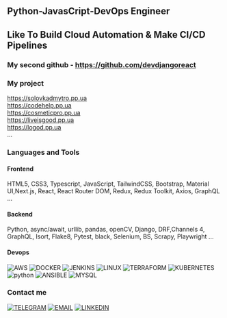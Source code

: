 ## Python-JavasCript-DevOps Engineer
## Like To Build Cloud Automation & Make CI/CD Pipelines

### My second github - https://github.com/devdjangoreact

### My project
https://solovkadmytro.pp.ua \
https://codehelp.pp.ua \
https://cosmeticpro.pp.ua \
https://liveisgood.pp.ua \
https://logod.pp.ua \
...


### Languages and Tools

#### Frontend
HTML5, CSS3, Typescript, JavaScript,
TailwindCSS, Bootstrap, Material UI,Next.js,
React, React Router DOM, Redux, Redux
Toolkit, Axios, GraphQL ...

#### Backend
Python, async/await, urllib, pandas, openCV,
Django, DRF,Channels 4, GraphQL, Isort,
Flake8, Pytest, black, Selenium, BS, Scrapy,
Playwright ...

#### Devops
![AWS](https://img.shields.io/badge/-AWS-000000?style=plastic&logo=amazon&logoColor=eaed0b)
![DOCKER](https://img.shields.io/badge/-DOCKER-000000?style=plastic&logo=docker&logoColor=eaed0b)
![JENKINS](https://img.shields.io/badge/-JENKINS-000000?style=plastic&logo=jenkins&logoColor=eaed0b)
![LINUX](https://img.shields.io/badge/-LINUX-000000?style=plastic&logo=linux&logoColor=eaed0b)
![TERRAFORM](https://img.shields.io/badge/-TERRAFORM-000000?style=plastic&logo=terraform&logoColor=eaed0b)
![KUBERNETES](https://img.shields.io/badge/-KUBERNETES-000000?style=plastic&logo=kubernetes&logoColor=eaed0b)
![python](https://img.shields.io/badge/-PYTHON-000000?style=plastic&logo=python&logoColor=eaed0b)
![ANSIBLE](https://img.shields.io/badge/-ANSIBLE-000000?style=plastic&logo=ansible&logoColor=eaed0b)
![MYSQL](https://img.shields.io/badge/-SQL-000000?style=plastic&logo=mysql&logoColor=eaed0b)

### Contact me
[![TELEGRAM](https://img.shields.io/badge/-TELEGRAM-000000?style=plastic&logo=telegram&logoColor=eaed0b)](https://web.telegram.org/k/#@dimaslvk)
[![EMAIL](https://img.shields.io/badge/-EMAIL-000000?style=plastic&logo=gmail&logoColor=eaed0b)](mailto:devdjangoreact@gmail.com)
[![LINKEDIN](https://img.shields.io/badge/-LINKEDIN-000000?style=plastic&logo=linkedin&logoColor=eaed0b)](https://www.linkedin.com/in/dmytro-solovka/)
 

